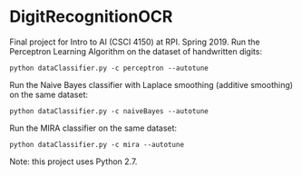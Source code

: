 # DigitRecognitionOCR
Final project for Intro to AI (CSCI 4150) at RPI. Spring 2019.
Run the Perceptron Learning Algorithm on the dataset of handwritten digits:
```
python dataClassifier.py -c perceptron --autotune
```
Run the Naive Bayes classifier with Laplace smoothing (additive smoothing) on the same dataset:
```
python dataClassifier.py -c naiveBayes --autotune
```
Run the MIRA classifier on the same dataset:
```
python dataClassifier.py -c mira --autotune
```
Note: this project uses Python 2.7.
